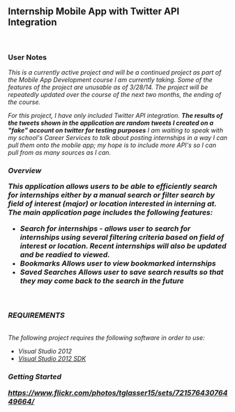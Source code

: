 <h2>Internship Mobile App with Twitter API Integration</h2> <br>
<h3> User Notes</h3>
<i>This is a currently active project and will be a continued project as part of the Mobile App Development course I am currently taking. Some of the features of the project are unusable as of 3/28/14. The project will be repeatedly updated over the course of the next two months, the ending of the course. <br>

For this project, I have only included Twitter API integration. <b>The results of the tweets shown in the application are random tweets I created on a "fake" account on twitter for testing purposes</b> I am waiting to speak with my school's Career Services to talk about posting internships in a way I can pull them onto the mobile app; my hope is to include more API's so I can pull from as many sources as I can.
<br>

<h3>Overview <br>

This application allows users to be able to efficiently search for internships either by a manual search or filter search by field of interest (major) or location interested in interning at. The main application page includes the following features:
<ul>
	<li><b>Search for internships</b> - allows user to search for internships using several filtering criteria based on field of interest or location. Recent internships will also be updated and be readied to viewed.</li>
    <li><b>Bookmarks</b> Allows user to view bookmarked internships</li>
    <li><b>Saved Searches</b> Allows user to save search results so that they may come back to the search in the future</li>
</ul> <br>

<h3>REQUIREMENTS </h3><br>
The following project requires the following software in order to use: <br>
<ul>
	<li>Visual Studio 2012
    <li><a href="http://www.microsoft.com/en-us/download/details.aspx?id=30668">Visual Studio 2012 SDK</a>
</ul>

<h3>Getting Started <br>

https://www.flickr.com/photos/tglasser15/sets/72157643076449664/
